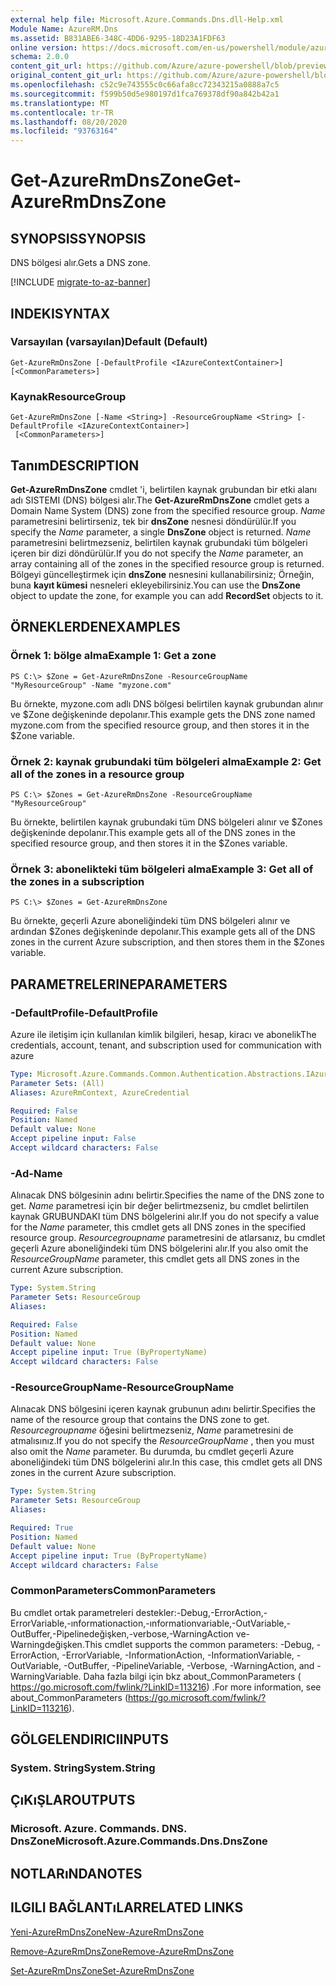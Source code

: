 ```yaml
---
external help file: Microsoft.Azure.Commands.Dns.dll-Help.xml
Module Name: AzureRM.Dns
ms.assetid: B831ABE6-348C-4DD6-9295-18D23A1FDF63
online version: https://docs.microsoft.com/en-us/powershell/module/azurerm.dns/get-azurermdnszone
schema: 2.0.0
content_git_url: https://github.com/Azure/azure-powershell/blob/preview/src/ResourceManager/Dns/Commands.Dns/help/Get-AzureRmDnsZone.md
original_content_git_url: https://github.com/Azure/azure-powershell/blob/preview/src/ResourceManager/Dns/Commands.Dns/help/Get-AzureRmDnsZone.md
ms.openlocfilehash: c52c9e743555c0c66afa8cc72343215a0888a7c5
ms.sourcegitcommit: f599b50d5e980197d1fca769378df90a842b42a1
ms.translationtype: MT
ms.contentlocale: tr-TR
ms.lasthandoff: 08/20/2020
ms.locfileid: "93763164"
---
```

# <span data-ttu-id="61ebf-101">Get-AzureRmDnsZone</span><span class="sxs-lookup"><span data-stu-id="61ebf-101">Get-AzureRmDnsZone</span></span>

## <span data-ttu-id="61ebf-102">SYNOPSIS</span><span class="sxs-lookup"><span data-stu-id="61ebf-102">SYNOPSIS</span></span>
<span data-ttu-id="61ebf-103">DNS bölgesi alır.</span><span class="sxs-lookup"><span data-stu-id="61ebf-103">Gets a DNS zone.</span></span>

[!INCLUDE [migrate-to-az-banner](../../includes/migrate-to-az-banner.md)]

## <span data-ttu-id="61ebf-104">INDEKI</span><span class="sxs-lookup"><span data-stu-id="61ebf-104">SYNTAX</span></span>

### <span data-ttu-id="61ebf-105">Varsayılan (varsayılan)</span><span class="sxs-lookup"><span data-stu-id="61ebf-105">Default (Default)</span></span>
```
Get-AzureRmDnsZone [-DefaultProfile <IAzureContextContainer>] [<CommonParameters>]
```

### <span data-ttu-id="61ebf-106">Kaynak</span><span class="sxs-lookup"><span data-stu-id="61ebf-106">ResourceGroup</span></span>
```
Get-AzureRmDnsZone [-Name <String>] -ResourceGroupName <String> [-DefaultProfile <IAzureContextContainer>]
 [<CommonParameters>]
```

## <span data-ttu-id="61ebf-107">Tanım</span><span class="sxs-lookup"><span data-stu-id="61ebf-107">DESCRIPTION</span></span>
<span data-ttu-id="61ebf-108">**Get-AzureRmDnsZone** cmdlet 'i, belirtilen kaynak grubundan bir etki alanı adı SISTEMI (DNS) bölgesi alır.</span><span class="sxs-lookup"><span data-stu-id="61ebf-108">The **Get-AzureRmDnsZone** cmdlet gets a Domain Name System (DNS) zone from the specified resource group.</span></span>
<span data-ttu-id="61ebf-109">*Name* parametresini belirtirseniz, tek bir **dnsZone** nesnesi döndürülür.</span><span class="sxs-lookup"><span data-stu-id="61ebf-109">If you specify the *Name* parameter, a single **DnsZone** object is returned.</span></span>
<span data-ttu-id="61ebf-110">*Name* parametresini belirtmezseniz, belirtilen kaynak grubundaki tüm bölgeleri içeren bir dizi döndürülür.</span><span class="sxs-lookup"><span data-stu-id="61ebf-110">If you do not specify the *Name* parameter, an array containing all of the zones in the specified resource group is returned.</span></span>
<span data-ttu-id="61ebf-111">Bölgeyi güncelleştirmek için **dnsZone** nesnesini kullanabilirsiniz; Örneğin, buna **kayıt kümesi** nesneleri ekleyebilirsiniz.</span><span class="sxs-lookup"><span data-stu-id="61ebf-111">You can use the **DnsZone** object to update the zone, for example you can add **RecordSet** objects to it.</span></span>

## <span data-ttu-id="61ebf-112">ÖRNEKLERDEN</span><span class="sxs-lookup"><span data-stu-id="61ebf-112">EXAMPLES</span></span>

### <span data-ttu-id="61ebf-113">Örnek 1: bölge alma</span><span class="sxs-lookup"><span data-stu-id="61ebf-113">Example 1: Get a zone</span></span>
```
PS C:\> $Zone = Get-AzureRmDnsZone -ResourceGroupName "MyResourceGroup" -Name "myzone.com"
```

<span data-ttu-id="61ebf-114">Bu örnekte, myzone.com adlı DNS bölgesi belirtilen kaynak grubundan alınır ve $Zone değişkeninde depolanır.</span><span class="sxs-lookup"><span data-stu-id="61ebf-114">This example gets the DNS zone named myzone.com from the specified resource group, and then stores it in the $Zone variable.</span></span>

### <span data-ttu-id="61ebf-115">Örnek 2: kaynak grubundaki tüm bölgeleri alma</span><span class="sxs-lookup"><span data-stu-id="61ebf-115">Example 2: Get all of the zones in a resource group</span></span>
```
PS C:\> $Zones = Get-AzureRmDnsZone -ResourceGroupName "MyResourceGroup"
```

<span data-ttu-id="61ebf-116">Bu örnekte, belirtilen kaynak grubundaki tüm DNS bölgeleri alınır ve $Zones değişkeninde depolanır.</span><span class="sxs-lookup"><span data-stu-id="61ebf-116">This example gets all of the DNS zones in the specified resource group, and then stores it in the $Zones variable.</span></span>

### <span data-ttu-id="61ebf-117">Örnek 3: abonelikteki tüm bölgeleri alma</span><span class="sxs-lookup"><span data-stu-id="61ebf-117">Example 3: Get all of the zones in a subscription</span></span>
```
PS C:\> $Zones = Get-AzureRmDnsZone
```

<span data-ttu-id="61ebf-118">Bu örnekte, geçerli Azure aboneliğindeki tüm DNS bölgeleri alınır ve ardından $Zones değişkeninde depolanır.</span><span class="sxs-lookup"><span data-stu-id="61ebf-118">This example gets all of the DNS zones in the current Azure subscription, and then stores them in the $Zones variable.</span></span>

## <span data-ttu-id="61ebf-119">PARAMETRELERINE</span><span class="sxs-lookup"><span data-stu-id="61ebf-119">PARAMETERS</span></span>

### <span data-ttu-id="61ebf-120">-DefaultProfile</span><span class="sxs-lookup"><span data-stu-id="61ebf-120">-DefaultProfile</span></span>
<span data-ttu-id="61ebf-121">Azure ile iletişim için kullanılan kimlik bilgileri, hesap, kiracı ve abonelik</span><span class="sxs-lookup"><span data-stu-id="61ebf-121">The credentials, account, tenant, and subscription used for communication with azure</span></span>

```yaml
Type: Microsoft.Azure.Commands.Common.Authentication.Abstractions.IAzureContextContainer
Parameter Sets: (All)
Aliases: AzureRmContext, AzureCredential

Required: False
Position: Named
Default value: None
Accept pipeline input: False
Accept wildcard characters: False
```

### <span data-ttu-id="61ebf-122">-Ad</span><span class="sxs-lookup"><span data-stu-id="61ebf-122">-Name</span></span>
<span data-ttu-id="61ebf-123">Alınacak DNS bölgesinin adını belirtir.</span><span class="sxs-lookup"><span data-stu-id="61ebf-123">Specifies the name of the DNS zone to get.</span></span>
<span data-ttu-id="61ebf-124">*Name* parametresi için bir değer belirtmezseniz, bu cmdlet belirtilen kaynak GRUBUNDAKI tüm DNS bölgelerini alır.</span><span class="sxs-lookup"><span data-stu-id="61ebf-124">If you do not specify a value for the *Name* parameter, this cmdlet gets all DNS zones in the specified resource group.</span></span>
<span data-ttu-id="61ebf-125">*Resourcegroupname* parametresini de atlarsanız, bu cmdlet geçerli Azure aboneliğindeki tüm DNS bölgelerini alır.</span><span class="sxs-lookup"><span data-stu-id="61ebf-125">If you also omit the *ResourceGroupName* parameter, this cmdlet gets all DNS zones in the current Azure subscription.</span></span>

```yaml
Type: System.String
Parameter Sets: ResourceGroup
Aliases:

Required: False
Position: Named
Default value: None
Accept pipeline input: True (ByPropertyName)
Accept wildcard characters: False
```

### <span data-ttu-id="61ebf-126">-ResourceGroupName</span><span class="sxs-lookup"><span data-stu-id="61ebf-126">-ResourceGroupName</span></span>
<span data-ttu-id="61ebf-127">Alınacak DNS bölgesini içeren kaynak grubunun adını belirtir.</span><span class="sxs-lookup"><span data-stu-id="61ebf-127">Specifies the name of the resource group that contains the DNS zone to get.</span></span>
<span data-ttu-id="61ebf-128">*Resourcegroupname* öğesini belirtmezseniz, *Name* parametresini de atmalısınız.</span><span class="sxs-lookup"><span data-stu-id="61ebf-128">If you do not specify the *ResourceGroupName* , then you must also omit the *Name* parameter.</span></span>
<span data-ttu-id="61ebf-129">Bu durumda, bu cmdlet geçerli Azure aboneliğindeki tüm DNS bölgelerini alır.</span><span class="sxs-lookup"><span data-stu-id="61ebf-129">In this case, this cmdlet gets all DNS zones in the current Azure subscription.</span></span>

```yaml
Type: System.String
Parameter Sets: ResourceGroup
Aliases:

Required: True
Position: Named
Default value: None
Accept pipeline input: True (ByPropertyName)
Accept wildcard characters: False
```

### <span data-ttu-id="61ebf-130">CommonParameters</span><span class="sxs-lookup"><span data-stu-id="61ebf-130">CommonParameters</span></span>
<span data-ttu-id="61ebf-131">Bu cmdlet ortak parametreleri destekler:-Debug,-ErrorAction,-ErrorVariable,-ınformationaction,-ınformationvariable,-OutVariable,-OutBuffer,-Pipelinedeğişken,-verbose,-WarningAction ve-Warningdeğişken.</span><span class="sxs-lookup"><span data-stu-id="61ebf-131">This cmdlet supports the common parameters: -Debug, -ErrorAction, -ErrorVariable, -InformationAction, -InformationVariable, -OutVariable, -OutBuffer, -PipelineVariable, -Verbose, -WarningAction, and -WarningVariable.</span></span> <span data-ttu-id="61ebf-132">Daha fazla bilgi için bkz about_CommonParameters ( https://go.microsoft.com/fwlink/?LinkID=113216) .</span><span class="sxs-lookup"><span data-stu-id="61ebf-132">For more information, see about_CommonParameters (https://go.microsoft.com/fwlink/?LinkID=113216).</span></span>

## <span data-ttu-id="61ebf-133">GÖLGELENDIRICI</span><span class="sxs-lookup"><span data-stu-id="61ebf-133">INPUTS</span></span>

### <span data-ttu-id="61ebf-134">System. String</span><span class="sxs-lookup"><span data-stu-id="61ebf-134">System.String</span></span>

## <span data-ttu-id="61ebf-135">ÇıKıŞLAR</span><span class="sxs-lookup"><span data-stu-id="61ebf-135">OUTPUTS</span></span>

### <span data-ttu-id="61ebf-136">Microsoft. Azure. Commands. DNS. DnsZone</span><span class="sxs-lookup"><span data-stu-id="61ebf-136">Microsoft.Azure.Commands.Dns.DnsZone</span></span>

## <span data-ttu-id="61ebf-137">NOTLARıNDA</span><span class="sxs-lookup"><span data-stu-id="61ebf-137">NOTES</span></span>

## <span data-ttu-id="61ebf-138">ILGILI BAĞLANTıLAR</span><span class="sxs-lookup"><span data-stu-id="61ebf-138">RELATED LINKS</span></span>

[<span data-ttu-id="61ebf-139">Yeni-AzureRmDnsZone</span><span class="sxs-lookup"><span data-stu-id="61ebf-139">New-AzureRmDnsZone</span></span>](./New-AzureRmDnsZone.md)

[<span data-ttu-id="61ebf-140">Remove-AzureRmDnsZone</span><span class="sxs-lookup"><span data-stu-id="61ebf-140">Remove-AzureRmDnsZone</span></span>](./Remove-AzureRmDnsZone.md)

[<span data-ttu-id="61ebf-141">Set-AzureRmDnsZone</span><span class="sxs-lookup"><span data-stu-id="61ebf-141">Set-AzureRmDnsZone</span></span>](./Set-AzureRmDnsZone.md)
